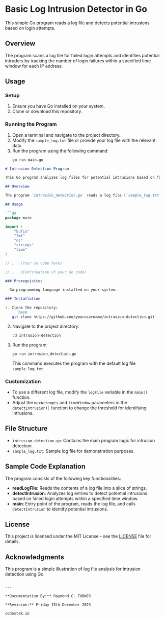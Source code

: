 #  Basic Log Intrusion Detector in Go

This simple Go program reads a log file and detects potential intrusions based on login attempts.

## Overview

The program scans a log file for failed login attempts and identifies potential intruders by tracking the number of login failures within a specified time window for each IP address.

## Usage

### Setup

1. Ensure you have Go installed on your system.
2. Clone or download this repository.

### Running the Program

1. Open a terminal and navigate to the project directory.
2. Modify the `sample_log.txt` file or provide your log file with the relevant data.
3. Run the program using the following command:
   ```bash
   go run main.go


```markdown
# Intrusion Detection Program

This Go program analyzes log files for potential intrusions based on failed login attempts within a specified time window.

## Overview

The program `intrusion_detection.go` reads a log file (`sample_log.txt` by default) containing login attempts and identifies potential intrusions based on failed login attempts from the same IP address within a specified time window.

## Usage

```go
package main

import (
	"bufio"
	"fmt"
	"os"
	"strings"
	"time"
)

// ... (Your Go code here)
```

```go
// ... (Continuation of your Go code)
```

```markdown
### Prerequisites

- Go programming language installed on your system.

### Installation

1. Clone the repository:
   ```bash
   git clone https://github.com/yourusername/intrusion-detection.git
   ```

2. Navigate to the project directory:
   ```bash
   cd intrusion-detection
   ```

3. Run the program:
   ```bash
   go run intrusion_detection.go
   ```
   This command executes the program with the default log file `sample_log.txt`.

### Customization

- To use a different log file, modify the `logFile` variable in the `main()` function.
- Adjust the `maxAttempts` and `timeWindow` parameters in the `detectIntrusion()` function to change the threshold for identifying intrusions.

## File Structure

- `intrusion_detection.go`: Contains the main program logic for intrusion detection.
- `sample_log.txt`: Sample log file for demonstration purposes.

## Sample Code Explanation

The program consists of the following key functionalities:

- **readLogFile**: Reads the contents of a log file into a slice of strings.
- **detectIntrusion**: Analyzes log entries to detect potential intrusions based on failed login attempts within a specified time window.
- **main**: Entry point of the program, reads the log file, and calls `detectIntrusion` to identify potential intrusions.

## License

This project is licensed under the MIT License - see the [LICENSE](LICENSE) file for details.

## Acknowledgments

This program is a simple illustration of log file analysis for intrusion detection using Go.
```

---

**Documentation By:** Raymond C. TURNER

**Revision:** Friday 15th December 2023

codestak.io
